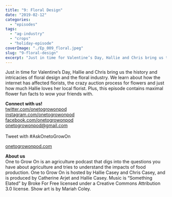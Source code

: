 ```yaml
---
title: "9: Floral Design"
date: "2019-02-12"
categories: 
  - "episodes"
tags: 
  - "ag-industry"
  - "crops"
  - "holiday-episode"
coverImage: "./Ep_009_floral.jpeg"
slug: "9-floral-design"
excerpt: "Just in time for Valentine’s Day, Hallie and Chris bring us the history and intricacies of floral design and the floral industry. We learn about how the internet has affected florists, the crazy auction process for flowers and just how much Hallie loves her local florist. Plus, this episode contains maximal flower fun facts to wow your friends with."
---
```


Just in time for Valentine’s Day, Hallie and Chris bring us the history and intricacies of floral design and the floral industry. We learn about how the internet has affected florists, the crazy auction process for flowers and just how much Hallie loves her local florist. Plus, this episode contains maximal flower fun facts to wow your friends with.

**Connect with us!**  
[twitter.com/onetogrowonpod](http://twitter.com/onetogrowonpod)  
[instagram.com/onetogrowonpod  
](http://instagram.com/onetogrowonpod)[facebook.com/onetogrowonpod  
](http://facebook.com/onetogrowonpod)[onetogrowonpod@gmail.com  
](mailto:onetogrowonpod@gmail.com)  
Tweet with #AskOnetoGrowOn  
  
[onetogrowonpod.com](http://onetogrowonpod.com/)

**About us**  
One to Grow On is an agriculture podcast that digs into the questions you have about agriculture and tries to understand the impacts of food production. One to Grow On is hosted by Hallie Casey and Chris Casey, and is produced by Catherine Arjet and Hallie Casey. Music is “Something Elated” by Broke For Free licensed under a Creative Commons Attribution 3.0 license. Show art is by Mariah Coley.
